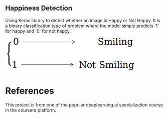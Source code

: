 ## Happiness Detection
Using Keras library to detect whether an image is Happy or Not Happy.
It is a binary classification type of problem where the model simply 
predicts '1' for happy and '0' for not happy.
![alt text](https://github.com/Crazz-Zaac/happiness-detection/blob/master/images/theme.png)


# References
This project is from one of the popular deeplearning.ai specialization course
in the coursera platform. 
